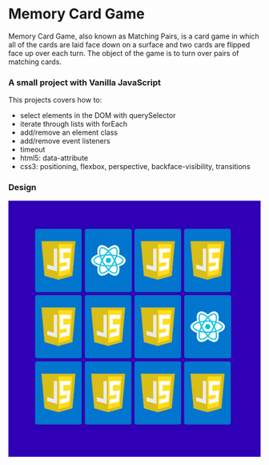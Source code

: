 # Memory Card Game

Memory Card Game, also known as Matching Pairs, is a card game in which all of the cards are laid face down on a surface and two cards are flipped face up over each turn. The object of the game is to turn over pairs of matching cards.

### A small project with Vanilla JavaScript

This projects covers how to:
- select elements in the DOM with querySelector
- iterate through lists with forEach
- add/remove an element class
- add/remove event listeners
- timeout
- html5: data-attribute
- css3: positioning, flexbox, perspective, backface-visibility, transitions

### Design

![memory-game-design](img/memory-game-design.png)
